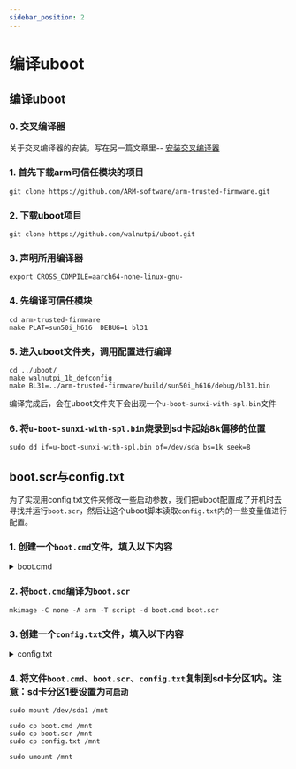 ```yaml
---
sidebar_position: 2
---
```


# 编译uboot

## 编译uboot
### 0. 交叉编译器
关于交叉编译器的安装，写在另一篇文章里--  [安装交叉编译器](./cross_compiler) 

### 1. 首先下载arm可信任模块的项目
```
git clone https://github.com/ARM-software/arm-trusted-firmware.git
```

### 2. 下载uboot项目
```
git clone https://github.com/walnutpi/uboot.git
```

### 3. 声明所用编译器
```
export CROSS_COMPILE=aarch64-none-linux-gnu-
```

### 4. 先编译可信任模块
```
cd arm-trusted-firmware
make PLAT=sun50i_h616  DEBUG=1 bl31
```

### 5. 进入uboot文件夹，调用配置进行编译
```
cd ../uboot/
make walnutpi_1b_defconfig
make BL31=../arm-trusted-firmware/build/sun50i_h616/debug/bl31.bin
```
编译完成后，会在uboot文件夹下会出现一个`u-boot-sunxi-with-spl.bin`文件

### 6. 将`u-boot-sunxi-with-spl.bin`烧录到sd卡起始8k偏移的位置
```
sudo dd if=u-boot-sunxi-with-spl.bin of=/dev/sda bs=1k seek=8
```

## boot.scr与config.txt

为了实现用config.txt文件来修改一些启动参数，我们把uboot配置成了开机时去寻找并运行`boot.scr`，然后让这个uboot脚本读取`config.txt`内的一些变量值进行配置。

### 1. 创建一个`boot.cmd`文件，填入以下内容

<details>
  <summary>boot.cmd</summary>

```
# DO NOT EDIT THIS FILE

# default values
setenv load_addr "0x45000000"
setenv overlay_error "false"
setenv rootdev "/dev/mmcblk1p2"
setenv rootfstype "ext4"
setenv console "both"
setenv docker_optimizations "on"
setenv bootlogo "false"

# Print boot source
itest.b *0x10028 == 0x00 && echo "U-boot loaded from SD"
itest.b *0x10028 == 0x02 && echo "U-boot loaded from eMMC or secondary SD"
itest.b *0x10028 == 0x03 && echo "U-boot loaded from SPI"

echo "Boot script loaded from ${devtype}"

if test -e ${devtype} ${devnum} ${prefix}config.txt; then
	load ${devtype} ${devnum} ${load_addr} ${prefix}config.txt
	env import -t ${load_addr} ${filesize}
fi

if test "${console}" = "display"; then setenv consoleargs "console=ttyS0,115200 console=tty0 console=tty1 "; fi
if test "${console}" = "serial"; then setenv consoleargs "console=ttyS0,115200"; fi
if test "${console}" = "null"; then setenv consoleargs "console=/dev/null"; fi

if test "${bootlogo}" = "true"; then setenv consoleargs "bootsplash.bootfile=bootsplash.armbian ${consoleargs}"; fi

# get PARTUUID of first partition on SD/eMMC it was loaded from
# mmc 0 is always mapped to device u-boot (2016.09+) was loaded from
if test "${devtype}" = "mmc"; then part uuid mmc 0:1 partuuid; fi

setenv bootargs "root=${rootdev} rootwait rw rootfstype=${rootfstype} ${consoleargs}, consoleblank=0 loglevel=${printk_level} ubootpart=${partuuid} usb-storage.quirks=${usbstoragequirks} ${extraargs} ${extraboardargs}"

if test "${docker_optimizations}" = "on"; then setenv bootargs "${bootargs} cgroup_enable=memory swapaccount=1"; fi

load ${devtype} ${devnum} ${fdt_addr_r} ${prefix}${fdtfile}.dtb
fdt addr ${fdt_addr_r}
fdt resize 65536
for overlay_file in ${overlays}; do
	if load ${devtype} ${devnum} ${load_addr} ${prefix}overlays/${overlay_prefix}-${overlay_file}.dtbo; then
		echo "Applying kernel provided DT overlay ${overlay_prefix}-${overlay_file}.dtbo"
		fdt apply ${load_addr} || setenv overlay_error "true"
	fi
done
for overlay_file in ${user_overlays}; do
	if load ${devtype} ${devnum} ${load_addr} ${prefix}overlay-user/${overlay_file}.dtbo; then
		echo "Applying user provided DT overlay ${overlay_file}.dtbo"
		fdt apply ${load_addr} || setenv overlay_error "true"
	fi
done
if test "${overlay_error}" = "true"; then
	echo "Error applying DT overlays, restoring original DT"
	load ${devtype} ${devnum} ${fdt_addr_r} ${prefix}${fdtfile}.dtb
else
	if load ${devtype} ${devnum} ${load_addr} ${prefix}overlays/${overlay_prefix}-fixup.scr; then
		echo "Applying kernel provided DT fixup script (${overlay_prefix}-fixup.scr)"
		source ${load_addr}
	fi
	if test -e ${devtype} ${devnum} ${prefix}fixup.scr; then
		load ${devtype} ${devnum} ${load_addr} ${prefix}fixup.scr
		echo "Applying user provided fixup script (fixup.scr)"
		source ${load_addr}
	fi
fi

# load ${devtype} ${devnum} ${ramdisk_addr_r} ${prefix}uInitrd
load ${devtype} ${devnum} ${kernel_addr_r} ${prefix}Image

# booti ${kernel_addr_r} ${ramdisk_addr_r} ${fdt_addr_r}
booti ${kernel_addr_r} - ${fdt_addr_r}

# Recompile with:
# mkimage -C none -A arm -T script -d boot.cmd boot.scr

```
</details>


### 2. 将`boot.cmd`编译为`boot.scr`
```
mkimage -C none -A arm -T script -d boot.cmd boot.scr
```

### 3. 创建一个`config.txt`文件，填入以下内容

<details>
  <summary>config.txt</summary>

```
bootlogo=false
overlay_prefix=sun50i-h616
fdtfile=sun50i-h616-walnutpi-1b

## 'display' for screen, 'serial' for uart0
console=display

## loglevel
printk_level=3

## Specify HDMI output resolution (eg. extraargs=video=HDMI-A-1:800x480-24@60)
#extraargs=video=HDMI-A-1:1024x600-24@60


#spi : spidev0_0 spidev1_0 spidev1_1 spidev1_2
#i2c : i2c1 i2c2 i2c4
#uart : uart2 uart4
#pwm : pwm1 pwm2 pwm3 pwm4
overlays=spi1 i2c1 i2c2 uart2 pwm1 pwm2 pwm3 pwm4

#------------------------------------------------#
rootfstype=ext4
rootdev=/dev/mmcblk1p2
```
</details>

### 4. 将文件`boot.cmd`、`boot.scr`、`config.txt`复制到sd卡分区1内。注意：sd卡分区1要设置为`可启动`
```
sudo mount /dev/sda1 /mnt

sudo cp boot.cmd /mnt
sudo cp boot.scr /mnt
sudo cp config.txt /mnt

sudo umount /mnt
```


